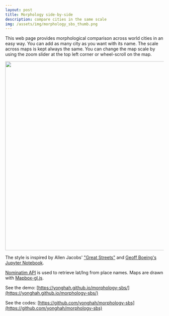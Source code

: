 ```yaml
---
layout: post
title: Morphology side-by-side 
description: compare cities in the same scale
img: /assets/img/morphology_sbs_thumb.png
---
```


This web page provides morphological comparison across world cities in an easy way. You can add as many city as you want with its name. The scale across maps is kept always the same. You can change the map scale by using the zoom slider at the top left corner or wheel-scroll on the map.

<div>
	<img width='600' height='600'  src="https://cloud.githubusercontent.com/assets/3218468/26832154/9046b42c-4a9c-11e7-8bfb-e5327a04e760.png"/>
</div>

The style is inspired by Allen Jacobs' ["Great Streets"](https://www.amazon.com/Great-Streets-Press-Allan-Jacobs/dp/0262600234) and [Geoff Boeing's Jupyter Notebook](http://geoffboeing.com/2017/01/). 

[Nominatim API](http://wiki.openstreetmap.org/wiki/Nominatim) is used to retrieve lat/lng from place names. Maps are drawn with [Mapbox-gl.js](https://www.mapbox.com/mapbox-gl-js/api/). 

See the demo:
[https://yonghah.github.io/morphology-sbs/](https://yonghah.github.io/morphology-sbs/)

See the codes:
[https://github.com/yonghah/morphology-sbs](https://github.com/yonghah/morphology-sbs)

